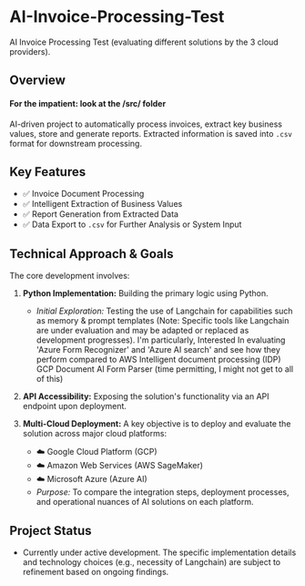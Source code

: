 # AI-Invoice-Processing-Test
AI Invoice Processing Test (evaluating different solutions by the 3 cloud providers).

## Overview
#### For the impatient: look at the /src/ folder

AI-driven project to automatically process invoices, extract key business values, store and generate  reports. Extracted information is saved into `.csv` format for downstream processing.

## Key Features

*   ✅ Invoice Document Processing
*   ✅ Intelligent Extraction of Business Values
*   ✅ Report Generation from Extracted Data
*   ✅ Data Export to `.csv` for Further Analysis or System Input

## Technical Approach & Goals

The core development involves:

1.  **Python Implementation:** Building the primary logic using Python.
    *   *Initial Exploration:* Testing the use of Langchain for capabilities such as memory & prompt templates (Note: Specific tools like Langchain are under evaluation and may be adapted or replaced as development progresses).
I'm particularly, Interested In evaluating 'Azure Form Recognizer' and 'Azure AI search' and see how they perform compared to
AWS Intelligent document processing (IDP) GCP Document AI Form Parser (time permitting, I might not get to all of this)

2.  **API Accessibility:** Exposing the solution's functionality via an API endpoint upon deployment.
3.  **Multi-Cloud Deployment:** A key objective is to deploy and evaluate the solution across major cloud platforms:
    *   ☁️ Google Cloud Platform (GCP)
    *   ☁️ Amazon Web Services (AWS SageMaker)
    *   ☁️ Microsoft Azure (Azure AI)
    *   *Purpose:* To compare the integration steps, deployment processes, and operational nuances of AI solutions on each platform.

## Project Status

*   Currently under active development. The specific implementation details and technology choices (e.g., necessity of Langchain) are subject to refinement based on ongoing findings.
